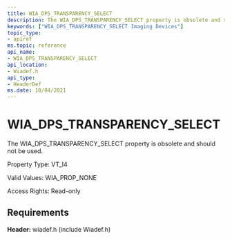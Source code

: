 ```yaml
---
title: WIA_DPS_TRANSPARENCY_SELECT
description: The WIA_DPS_TRANSPARENCY_SELECT property is obsolete and should not be used.
keywords: ["WIA_DPS_TRANSPARENCY_SELECT Imaging Devices"]
topic_type:
- apiref
ms.topic: reference
api_name:
- WIA_DPS_TRANSPARENCY_SELECT
api_location:
- Wiadef.h
api_type:
- HeaderDef
ms.date: 10/04/2021
---
```


# WIA_DPS_TRANSPARENCY_SELECT

The WIA_DPS_TRANSPARENCY_SELECT property is obsolete and should not be used.

Property Type: VT_I4

Valid Values: WIA_PROP_NONE

Access Rights: Read-only

## Requirements

**Header:** wiadef.h (include Wiadef.h)
